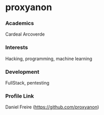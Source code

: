 # proxyanon
### Academics
Cardeal Arcoverde
### Interests
Hacking, programming, machine learning
### Development
FullStack, pentesting
### Profile Link
Daniel Freire (https://github.com/proxyanon)

